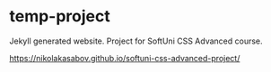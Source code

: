 # temp-project
Jekyll generated website. Project for SoftUni CSS Advanced course.

https://nikolakasabov.github.io/softuni-css-advanced-project/
